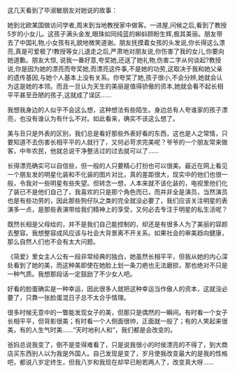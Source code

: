 <p>这几天看到了毕淑敏朋友对她说的故事：</p><p>她到北欧某国做访问学者,周末到当地教授家中做客。一进屋,问候之后,看到了教授5岁的小女儿。这孩子满头金发,眼珠如同纯蓝的蝌蚪顾盼生辉,极其美丽。朋友带去了中国礼物,小女孩有礼貌地微笑道谢。朋友抚摸着女孩的头发说,你长得这么漂亮,真是可爱极了!教授等女儿退走之后,严肃地对朋友说,你伤害了我的女儿,你要向她道歉。朋友大惊, 说我一番好意,夸奖她,还送了她礼物,伤害二字从何谈起?教授说,你是因为她的漂亮而夸奖她,而漂亮这件事,不是她的功劳,这取决于我和她父亲的遗传基因,与她个人基本上没有关系。你夸奖了她,孩子很小,不会分辨,她就会认为这是她的本领。而且一旦认为天生的美丽是值得骄傲的资本,她就会看不起长相平平甚至丑陋的孩子,这就成了误区……</p><p>我想我身边的人似乎不会这么想，这种想法有些陌生。身边总有人夸谁家的孩子漂亮，也没有谁认为有什么不对。如此看来，确实不该这么想了。</p><p>美与丑只是外表的区别，我们总是看好那些外表好看的东西，这也是人之常情，只要知道不去伤害长相平平的人就行了，又何必苛求完美呢？爷爷的一个朋友常来做客，中年农民，他就总说干净整洁过的过去就可以了……</p><p>长得漂亮确实可以自信些，但一般的人只要精心打扮也可以很美。最近在网上看见一个朋友发的明星化装和不化装的图片对比，真的差距很大，现实中的他们也很一般，令我对一些明星有些失望。但转念一想，人本来就不该化装的，电视里他们化了装已不是他们自己了，我喜欢的只是那个角色而已，而并非全是演员，当然演员也是有些功劳的，因此那些狗仔队之类的完全就没必要了，我们应该关注明星的表演多一点，是那些表演带给我们精神上的享受，又何必去专注于明星的私生活呢？</p><p>既然长相是父母给的，并不是我们自己能控制的，却还是有很多人为了美丽的容颜去整容。我想整容成风应该与社会大背景离不开关系。如果社会的审美趋向健康，那么自然人们也不会有太大问题。</p><p>《简爱》里女主人公有一段非常经典的独白，她虽然长相平平，但我从她的内心深处看到了她的美，而这种美即使在她脸上划一条刀疤也无法磨损，那也绝对不只是一种气质。我想那段话一定鼓励了不少女人吧。</p><p>好看的脸蛋确实是一种幸运，因此很多人就把这种幸运当作傲人的资本，这就没必要了，只靠一张脸蛋混日子总不太合乎情理。</p><p>很多时候无意中的一瞥能发现女子的美，但那只是偶然的一瞬间。有时看一个女子长相平平，但背影很美；有时看一个人侧面很帅，正面就一般了；有的人笑起来很美，有的人生气时美……“天时地利人和”，我们都是会改变的。</p><p>爸妈总说我变了，倒不是变得难看了，只是说我很小的时侯漂亮的不得了，到大商店买东西别人以为我是外国人。自己发现是变了，岁月使我改变最大的是我的性格吧，都说八岁定终生，但我八岁和我现在却早已盼若两人了，改变真大呀……</p>